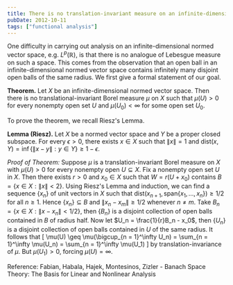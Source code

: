 ```yaml
---
title: There is no translation-invariant measure on an infinite-dimensional space
pubDate: 2012-10-11
tags: ["functional analysis"]
---
```


One difficulty in carrying out analysis on an infinite-dimensional normed vector space, e.g. $L^p(\mathbb{R})$, is that there is no analogue of Lebesgue measure on such a space. This comes from the observation that an open ball in an infinite-dimensional normed vector space contains infinitely many disjoint open balls of the same radius. We first give a formal statement of our goal.

**Theorem.** Let $X$ be an infinite-dimensional normed vector space. Then there is no translational-invariant Borel measure $\mu$ on $X$ such that $\mu(U) > 0$ for every nonempty open set $U$ and $\mu(U_0) < \infty$ for some open set $U_0$.

To prove the theorem, we recall Riesz's Lemma.

**Lemma (Riesz).** Let $X$ be a normed vector space and $Y$ be a proper closed subspace. For every $\epsilon > 0$, there exists $x \in X$ such that $\|x\| = 1$ and $\mathrm{dist}(x, Y) = \inf\{\|x - y\|: y \in Y\} \geq 1 - \epsilon$.

_Proof of Theorem:_ Suppose $\mu$ is a translation-invariant Borel measure on $X$ with $\mu(U) > 0$ for every nonempty open $U \subseteq X$. Fix a nonempty open set $U$ in $X$. Then there exists $r > 0$ and $x_0 \in X$ such that $W = r(U + x_0)$ contains $B = \{x \in X: \|x\| < 2 \}$. Using Riesz's Lemma and induction, we can find a sequence $\{x_n\}$ of unit vectors in $X$ such that $\mathrm{dist}(x_{n + 1}, \mathrm{span}\{x_1, \ldots, x_n\}) \geq 1/2$ for all $n \geq 1$. Hence $\{x_n\} \subseteq B$ and $\|x_n - x_m\| \geq 1/2$ whenever $n \neq m$. Take $B_n = \{x \in X: \|x - x_n\| < 1/2 \}$, then $\{B_n\}$ is a disjoint collection of open balls contained in $B$ of radius half. Now let $U_n = \frac{1}{r}B_n - x_0$, then $\{U_n\}$ is a disjoint collection of open balls contained in $U$ of the same radius. It follows that \[ \mu(U) \geq \mu(\bigcup_{n = 1}^\infty U_n) = \sum_{n = 1}^\infty \mu(U_n) = \sum_{n = 1}^\infty \mu(U_1) \] by translation-invariance of $\mu$. But $\mu(U_1) > 0$, forcing $\mu(U) = \infty$.

Reference:
Fabian, Habala, Hajek, Montesinos, Zizler - Banach Space Theory: The Basis for Linear and Nonlinear Analysis
